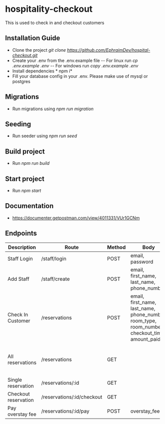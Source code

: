 # hospitality-checkout
This is used to check in and checkout customers 

## Installation Guide
- Clone the project *git clone https://github.com/EphraimDev/hospital-checkout.git*
- Create your .env from the .env.example file 
-- For linux run *cp .env.example .env*
-- For windows run *copy .env.example .env*
- Install dependencies * npm i*
- Fill your database config in your .env. Please make use of mysql or postgres

## Migrations
- Run migrations using *npm run migration*

## Seeding
- Run seeder using *npm run seed*

## Build project
- Run *npm run build*

## Start project
- Run *npm start*

## Documentation
- https://documenter.getpostman.com/view/4011331/VUr1GCNm

## Endpoints
| Description  | Route | Method | Body | Params | Query |
| ----------- | ------ | ---    | ---  | ---    | ---   |
| Staff Login | /staff/login | POST | email, password | | |
| Add Staff   | /staff/create | POST | email, first_name, last_name, phone_number | | |
| Check In Customer | /reservations | POST | email, first_name, last_name, phone_number, room_type, room_number, checkout_time, amount_paid | | |
| All reservations | /reservations | GET | | | status, checking_time, checkout_time, room_type, room_number |
| Single reservation | /reservations/:id | GET | | id | |     
| Checkout reservation | /reservations/:id/checkout | GET | | id | |
| Pay overstay fee | /reservations/:id/pay | POST | overstay_fee | id | |

